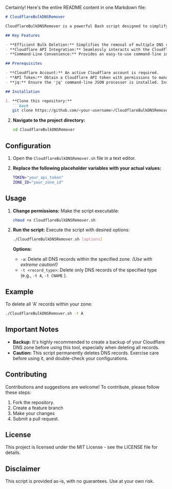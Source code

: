 Certainly! Here's the entire README content in one Markdown file:

```markdown
# CloudflareBulkDNSRemover

CloudflareBulkDNSRemover is a powerful Bash script designed to simplify the process of bulk deleting DNS records on Cloudflare. This script provides an efficient and convenient way to manage DNS entries, leveraging Cloudflare's API integration for seamless interaction.

## Key Features

- **Efficient Bulk Deletion:** Simplifies the removal of multiple DNS records simultaneously.
- **Cloudflare API Integration:** Seamlessly interacts with the Cloudflare API to manage DNS entries.
- **Command-Line Convenience:** Provides an easy-to-use command-line interface for streamlined operation.

## Prerequisites

- **Cloudflare Account:** An active Cloudflare account is required.
- **API Token:** Obtain a Cloudflare API token with permissions to manage DNS records within your zone. Instructions for generating an API token are available in the Cloudflare documentation.
- **jq:** Ensure the 'jq' command-line JSON processor is installed. Installation instructions can typically be found through your operating system's package manager (e.g., `sudo apt-get install jq` on Ubuntu).

## Installation

1. **Clone this repository:**
   ```bash
   git clone https://github.com/<your-username>/CloudflareBulkDNSRemover.git
   ```

2. **Navigate to the project directory:**
   ```bash
   cd CloudflareBulkDNSRemover
   ```

## Configuration

1. Open the `CloudflareBulkDNSRemover.sh` file in a text editor.

2. **Replace the following placeholder variables with your actual values:**
   ```bash
   TOKEN="your_api_token"
   ZONE_ID="your_zone_id"
   ```

## Usage

1. **Change permissions:** Make the script executable:
   ```bash
   chmod +x CloudflareBulkDNSRemover.sh
   ```

2. **Run the script:** Execute the script with desired options:
   ```bash
   ./CloudflareBulkDNSRemover.sh [options]
   ```

   **Options:**
   - `-a`: Delete all DNS records within the specified zone. *(Use with extreme caution!)*
   - `-t <record_type>`: Delete only DNS records of the specified type (e.g., `-t A`, `-t CNAME` ).

## Example

To delete all 'A' records within your zone:
```bash
./CloudflareBulkDNSRemover.sh -t A
``` 

## Important Notes

- **Backup:** It's highly recommended to create a backup of your Cloudflare DNS zone before using this tool, especially when deleting all records.
- **Caution:** This script permanently deletes DNS records. Exercise care before using it, and double-check your configurations.

## Contributing

Contributions and suggestions are welcome! To contribute, please follow these steps:

1. Fork the repository.
2. Create a feature branch
3. Make your changes
4. Submit a pull request.

## License

This project is licensed under the MIT License - see the LICENSE file for details.

## Disclaimer

This script is provided as-is, with no guarantees. Use at your own risk.
```
